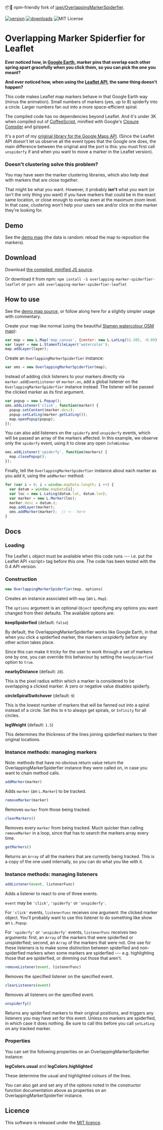 📦🤗 npm-friendly fork of
[jawj/OverlappingMarkerSpiderfier](https://github.com/jawj/OverlappingMarkerSpiderfier).

[![version](https://img.shields.io/npm/v/overlapping-marker-spiderfier-leaflet.svg)](https://www.npmjs.com/package/overlapping-marker-spiderfier-leaflet)
[![downloads](https://img.shields.io/npm/dt/overlapping-marker-spiderfier-leaflet.svg)](http://npm-stat.com/charts.html?package=overlapping-marker-spiderfier-leaflet)
![MIT License](https://img.shields.io/github/license/mashape/apistatus.svg)

Overlapping Marker Spiderfier for Leaflet
=========================================

**Ever noticed how, in [Google Earth](http://earth.google.com), marker
pins that overlap each other spring apart gracefully when you click
them, so you can pick the one you meant?**

**And ever noticed how, when using the [Leaflet
API](http://leaflet.cloudmade.com), the same thing doesn't happen?**

This code makes Leaflet map markers behave in that Google Earth way
(minus the animation). Small numbers of markers (yes, up to 8) spiderfy
into a circle. Larger numbers fan out into a more space-efficient
spiral.

The compiled code has no dependencies beyond Leaflet. And it's under 3K
when compiled out of
[CoffeeScript](http://jashkenas.github.com/coffee-script/), minified
with Google's [Closure
Compiler](http://code.google.com/closure/compiler/) and gzipped.

It's a port of my [original library for the Google Maps
API](https://github.com/jawj/OverlappingMarkerSpiderfier). (Since the
Leaflet API doesn't let us observe all the event types that the Google
one does, the main difference between the original and the port is this:
you must first call `unspiderfy` if and when you want to move a marker
in the Leaflet version).

### Doesn't clustering solve this problem?

You may have seen the marker clustering libraries, which also help deal
with markers that are close together.

That might be what you want. However, it probably **isn't** what you
want (or isn't the only thing you want) if you have markers that could
be in the exact same location, or close enough to overlap even at the
maximum zoom level. In that case, clustering won't help your users see
and/or click on the marker they're looking for.

Demo
----

See the [demo
map](http://jawj.github.com/OverlappingMarkerSpiderfier-Leaflet/demo.html)
(the data is random: reload the map to reposition the markers).

Download
--------

Download [the compiled, minified JS
source](https://unpkg.com/overlapping-marker-spiderfier-leaflet@latest).

Or download it from npm:
`npm isntall -S overlapping-marker-spiderfier-leaflet` or
`yarn add overlapping-marker-spiderfier-leaflet`

How to use
----------

See the [demo map
source](http://github.com/jawj/OverlappingMarkerSpiderfier-Leaflet/blob/gh-pages/demo.html),
or follow along here for a slightly simpler usage with commentary.

Create your map like normal (using the beautiful [Stamen watercolour OSM
map](http://maps.stamen.com/#watercolor)):

```javascript
var map = new L.Map('map_canvas', {center: new L.LatLng(51.505, -0.09), zoom: 13});
var layer = new L.StamenTileLayer('watercolor');
map.addLayer(layer);
```

Create an `OverlappingMarkerSpiderfier` instance:

```javascript
var oms = new OverlappingMarkerSpiderfier(map);
```  

Instead of adding click listeners to your markers directly via
`marker.addEventListener` or `marker.on`, add a global listener on the
`OverlappingMarkerSpiderfier` instance instead. The listener will be
passed the clicked marker as its first argument.

```javascript
var popup = new L.Popup();
oms.addListener('click', function(marker) {
  popup.setContent(marker.desc);
  popup.setLatLng(marker.getLatLng());
  map.openPopup(popup);
});
```

You can also add listeners on the `spiderfy` and `unspiderfy` events,
which will be passed an array of the markers affected. In this example,
we observe only the `spiderfy` event, using it to close any open
`InfoWindow`:

```javascript
oms.addListener('spiderfy', function(markers) {
  map.closePopup();
});
```

Finally, tell the `OverlappingMarkerSpiderfier` instance about each
marker as you add it, using the `addMarker` method:

```javascript
for (var i = 0; i < window.mapData.length; i ++) {
  var datum = window.mapData[i];
  var loc = new L.LatLng(datum.lat, datum.lon);
  var marker = new L.Marker(loc);
  marker.desc = datum.d;
  map.addLayer(marker);
  oms.addMarker(marker);  // <-- here
}
```

Docs
----

### Loading

The Leaflet `L` object must be available when this code runs --- i.e.
put the Leaflet API \<script&gt; tag before this one. The code has been
tested with the 0.4 API version.

### Construction

```javascript
new OverlappingMarkerSpiderfier(map, options)
```

Creates an instance associated with `map` (an `L.Map`).

The `options` argument is an optional `Object` specifying any options
you want changed from their defaults. The available options are:

**keepSpiderfied** (default: `false`)

By default, the OverlappingMarkerSpiderfier works like Google Earth, in
that when you click a spiderfied marker, the markers unspiderfy before
any other action takes place.

Since this can make it tricky for the user to work through a set of
markers one by one, you can override this behaviour by setting the
`keepSpiderfied` option to `true`.

**nearbyDistance** (default: `20`).

This is the pixel radius within which a marker is considered to be
overlapping a clicked marker. A zero or negative value disables spiderfy.

**circleSpiralSwitchover** (default: `9`)

This is the lowest number of markers that will be fanned out into a
spiral instead of a circle. Set this to `0` to always get spirals, or
`Infinity` for all circles.

**legWeight** (default: `1.5`)

This determines the thickness of the lines joining spiderfied markers to
their original locations.

### Instance methods: managing markers

Note: methods that have no obvious return value return the
OverlappingMarkerSpiderfier instance they were called on, in case you
want to chain method calls.

```javascript
addMarker(marker)
```

Adds `marker` (an `L.Marker`) to be tracked.

```javascript
removeMarker(marker)
```

Removes `marker` from those being tracked.

```javascript
clearMarkers()
```

Removes every `marker` from being tracked. Much quicker than calling
`removeMarker` in a loop, since that has to search the markers array
every time.

```javascript
getMarkers()
```

Returns an `Array` of all the markers that are currently being tracked.
This is a copy of the one used internally, so you can do what you like
with it.

### Instance methods: managing listeners

```javascript
addListener(event, listenerFunc)
```

Adds a listener to react to one of three events.

`event` may be `'click'`, `'spiderfy'` or `'unspiderfy'`.

For `'click'` events, `listenerFunc` receives one argument: the clicked
marker object. You'll probably want to use this listener to do something
like show an `L.Popup`.

For `'spiderfy'` or `'unspiderfy'` events, `listenerFunc` receives two
arguments: first, an `Array` of the markers that were spiderfied or
unspiderfied; second, an `Array` of the markers that were not. One use
for these listeners is to make some distinction between spiderfied and
non-spiderfied markers when some markers are spiderfied --- e.g.
highlighting those that are spiderfied, or dimming out those that
aren't.

```javascript
removeListener(event, listenerFunc)
```

Removes the specified listener on the specified event.

```javascript
clearListeners(event)
```

Removes all listeners on the specified event.

```javascript
unspiderfy()
```

Returns any spiderfied markers to their original positions, and triggers
any listeners you may have set for this event. Unless no markers are
spiderfied, in which case it does nothing. Be sure to call this before
you call `setLatLng` on any tracked marker.

### Properties

You can set the following properties on an OverlappingMarkerSpiderfier
instance:

**legColors.usual** and **legColors.highlighted**

These determine the usual and highlighted colours of the lines.

You can also get and set any of the options noted in the constructor
function documentation above as properties on an
OverlappingMarkerSpiderfier instance.

Licence
-------

This software is released under the [MIT
licence](http://www.opensource.org/licenses/mit-license.php).
